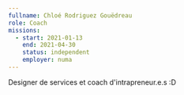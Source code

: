 ```yaml
---
fullname: Chloé Rodriguez Gouëdreau
role: Coach
missions:
  - start: 2021-01-13
    end: 2021-04-30
    status: independent
    employer: numa
---
```


Designer de services et coach d'intrapreneur.e.s :D

